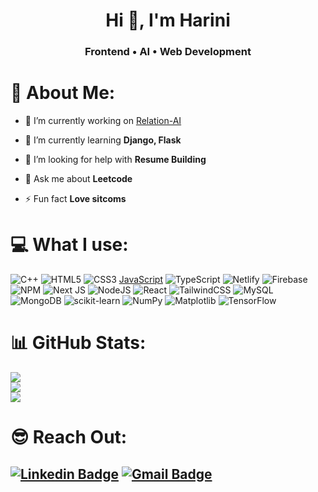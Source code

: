 <h1 align="center">Hi 👋, I'm Harini</h1>
<h3 align="center">Frontend • AI • Web Development</h3>

# 💫 About Me:

- 🔭 I’m currently working on [Relation-AI](https://github.com/harini-1597/chat-analyzer)

- 🌱 I’m currently learning **Django, Flask**

- 🤝 I’m looking for help with **Resume Building**

- 💬 Ask me about **Leetcode**

- ⚡ Fun fact **Love sitcoms**


# 💻 What I use:
![C++](https://img.shields.io/badge/c++-%2300599C.svg?style=for-the-badge&logo=c%2B%2B&logoColor=white) ![HTML5](https://img.shields.io/badge/html5-%23E34F26.svg?style=for-the-badge&logo=html5&logoColor=white) ![CSS3](https://img.shields.io/badge/css3-%231572B6.svg?style=for-the-badge&logo=css3&logoColor=white) [JavaScript](https://img.shields.io/badge/javascript-%23323330.svg?style=for-the-badge&logo=javascript&logoColor=%23F7DF1E) ![TypeScript](https://img.shields.io/badge/typescript-%23007ACC.svg?style=for-the-badge&logo=typescript&logoColor=white) ![Netlify](https://img.shields.io/badge/netlify-%23000000.svg?style=for-the-badge&logo=netlify&logoColor=#00C7B7) ![Firebase](https://img.shields.io/badge/firebase-%23039BE5.svg?style=for-the-badge&logo=firebase) ![NPM](https://img.shields.io/badge/NPM-%23CB3837.svg?style=for-the-badge&logo=npm&logoColor=white) ![Next JS](https://img.shields.io/badge/Next-black?style=for-the-badge&logo=next.js&logoColor=white) ![NodeJS](https://img.shields.io/badge/node.js-6DA55F?style=for-the-badge&logo=node.js&logoColor=white) ![React](https://img.shields.io/badge/react-%2320232a.svg?style=for-the-badge&logo=react&logoColor=%2361DAFB) ![TailwindCSS](https://img.shields.io/badge/tailwindcss-%2338B2AC.svg?style=for-the-badge&logo=tailwind-css&logoColor=white) ![MySQL](https://img.shields.io/badge/mysql-%2300000f.svg?style=for-the-badge&logo=mysql&logoColor=white) ![MongoDB](https://img.shields.io/badge/MongoDB-%234ea94b.svg?style=for-the-badge&logo=mongodb&logoColor=white) ![scikit-learn](https://img.shields.io/badge/scikit--learn-%23F7931E.svg?style=for-the-badge&logo=scikit-learn&logoColor=white) ![NumPy](https://img.shields.io/badge/numpy-%23013243.svg?style=for-the-badge&logo=numpy&logoColor=white) ![Matplotlib](https://img.shields.io/badge/Matplotlib-%23ffffff.svg?style=for-the-badge&logo=Matplotlib&logoColor=black) ![TensorFlow](https://img.shields.io/badge/TensorFlow-%23FF6F00.svg?style=for-the-badge&logo=TensorFlow&logoColor=white)

# 📊 GitHub Stats:
![](https://github-readme-stats.vercel.app/api?username=harini-1597&theme=merko&hide_border=false&include_all_commits=false&count_private=false)<br/>
![](https://github-readme-streak-stats.herokuapp.com/?user=harini-1597&theme=merko&hide_border=false)<br/>
![](https://github-readme-stats.vercel.app/api/top-langs/?username=harini-1597&theme=merko&hide_border=false&include_all_commits=false&count_private=false&layout=compact)

# 😎 Reach Out:

[![Linkedin Badge](https://img.shields.io/badge/LinkedIn-0077B5?style=for-the-badge&logo=linkedin&logoColor=white)](https://www.linkedin.com/in/harini-mohan-a3526027a/)
[![Gmail Badge](https://img.shields.io/badge/Gmail-D14836?style=for-the-badge&logo=gmail&logoColor=white&link=mailto:thisisharinim@gmail.com)](mailto:thisisharinim@gmail.com)
---
